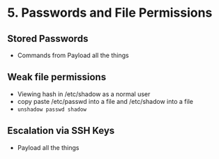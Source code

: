# 5. Passwords and File Permissions

## Stored Passwords
-  Commands from Payload all the things


## Weak file permissions

- Viewing hash in /etc/shadow as a normal user
- copy paste /etc/passwd into a file and /etc/shadow into a file
- `unshadow passwd shadow`

## Escalation via SSH Keys

- Payload all the things 


